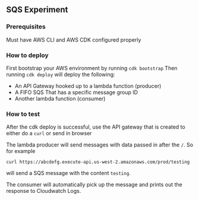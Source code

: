 ## SQS Experiment

### Prerequisites
Must have AWS CLI and AWS CDK configured properly

### How to deploy
First bootstrap your AWS environment by running `cdk bootstrap` 
Then running `cdk deploy` will deploy the following:
  - An API Gateway hooked up to a lambda function (producer)
  - A FIFO SQS That has a specific message group ID
  - Another lambda function (consumer)

### How to test
After the cdk deploy is successful, use the API gateway that is created to either do a `curl` or send in browser

The lambda producer will send messages with data passed in after the `/`. So for example
```
curl https://abcdefg.execute-api.us-west-2.amazonaws.com/prod/testing
```
will send a SQS message with the content `testing`.

The consumer will automatically pick up the message and prints out the response to Cloudwatch Logs.

